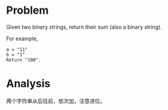 # Problem

Given two binary strings, return their sum (also a binary string).

For example,
```
a = "11"
b = "1"
Return "100".
```

# Analysis

两个字符串从后往前，依次加，注意进位。